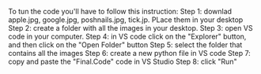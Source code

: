 To tun the code you'll have to follow this instruction:
Step 1: downlad apple.jpg, google.jpg, poshnails.jpg, tick.jp. PLace them in your desktop
Step 2: create a folder with all the images in your desktop.
Step 3: open VS code in your computer.
Step 4: in VS code click on the "Explorer" button, and then click on the "Open Folder" button
Step 5: select the folder that contains all the images
Step 6: create a new python file in VS code
Step 7: copy and paste the "Final.Code" code in VS Studio
Step 8: click "Run"
